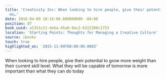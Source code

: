 ```yaml
---
title: 'Creativity Inc: When looking to hire people, give their potential to grow
  mo…'
date: 2016-04-09 18:16:00.600000000 -04:00
position: 87
book_uuid: a1351c21-deba-45a0-9ec2-6322200c1753
location: 'Starting Points: Thoughts for Managing a Creative Culture'
source: ibooks
touch: true
highlighted_on: '2015-11-09T00:00:00.000Z'
---
```


When looking to hire people, give their potential to grow more weight than their current skill level. What they will be capable of tomorrow is more important than what they can do today